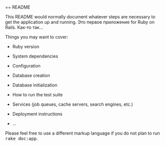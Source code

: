 == README

This README would normally document whatever steps are necessary to get the
application up and running.
Это первое приложение for Ruby on Rails. Как-то так...

Things you may want to cover:

* Ruby version

* System dependencies

* Configuration

* Database creation

* Database initialization

* How to run the test suite

* Services (job queues, cache servers, search engines, etc.)

* Deployment instructions

* ...


Please feel free to use a different markup language if you do not plan to run
<tt>rake doc:app</tt>.
